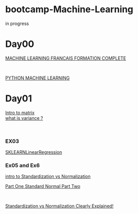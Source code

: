 # bootcamp-Machine-Learning
in progress<br>
# Day00

[MACHINE LEARNING FRANCAIS FORMATION COMPLETE](https://www.youtube.com/playlist?list=PLO_fdPEVlfKqUF5BPKjGSh7aV9aBshrpY)

<br>

[PYTHON MACHINE LEARNING](https://www.youtube.com/watch?v=82KLS2C_gNQ&list=PLO_fdPEVlfKqMDNmCFzQISI2H_nJcEDJq)
<br>

# Day01
[Intro to matrix](https://www.youtube.com/watch?v=yRwQ7A6jVLk&list=PLmqUUxWAllkGD6tKpbDgi7S4e45NYt_57)
<br>
[what is variance ? ](https://www.youtube.com/watch?v=akXkj-7U-40)

<br>

### EX03
[SKLEARNLinearRegression ](https://www.youtube.com/watch?v=P6kSc3qVph0&t=605s)
<br>

### Ex05 and Ex6
[intro to Standardization vs Normalization](https://www.youtube.com/watch?v=mnKm3YP56PY&t=301s)
<br>

[Part One Standard Normal ](https://www.youtube.com/watch?v=mtbJbDwqWLE&t=294s)
[Part Two ](https://www.youtube.com/watch?v=2tuBREK_mgE)

<br>

[Standardization vs Normalization Clearly Explained!](https://www.youtube.com/watch?v=sxEqtjLC0aM)

